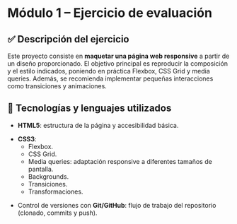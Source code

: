 # Módulo 1 – Ejercicio de evaluación

## ✅ Descripción del ejercicio

Este proyecto consiste en **maquetar una página web responsive** a partir de un diseño proporcionado. El objetivo principal es reproducir la composición y el estilo indicados, poniendo en práctica Flexbox, CSS Grid y media queries.
Además, se recomienda implementar pequeñas interacciones como transiciones y animaciones.

## 🚀 Tecnologías y lenguajes utilizados

- **HTML5**: estructura de la página y accesibilidad básica.

* **CSS3**:
  - Flexbox.
  - CSS Grid.
  - Media queries: adaptación responsive a diferentes tamaños de pantalla.
  - Backgrounds.
  - Transiciones.
  - Transformaciones.

- Control de versiones con **Git/GitHub**: flujo de trabajo del repositorio (clonado, commits y push).
